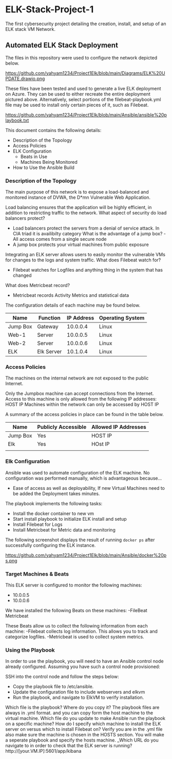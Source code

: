 # ELK-Stack-Project-1
The first cybersecurity project detailing the creation, install, and setup of an ELK stack VM Network.
## Automated ELK Stack Deployment

The files in this repository were used to configure the network depicted below.

https://github.com/yahyam1234/Project1Elk/blob/main/Diagrams/ELK%20UPDATE.drawio.png

These files have been tested and used to generate a live ELK deployment on Azure. They can be used to either recreate the entire deployment pictured above. Alternatively, select portions of the filebeat-playbook.yml file may be used to install only certain pieces of it, such as Filebeat.

 https://github.com/yahyam1234/Project1Elk/blob/main/Ansible/ansible%20playbook.txt

This document contains the following details:
- Description of the Topology
- Access Policies
- ELK Configuration
  - Beats in Use
  - Machines Being Monitored
- How to Use the Ansible Build


### Description of the Topology

The main purpose of this network is to expose a load-balanced and monitored instance of DVWA, the D*mn Vulnerable Web Application.

Load balancing ensures that the application will be highly efficient, in addition to restricting traffic to the network.
What aspect of security do load balancers protect?
- Load balancers protect the servers from a denial of service attack. In CIA triad it is availibilty category
What is the advantage of a jump box?
-All access comes from a single secure node
- A jump box protects your virtual machines from public exposure

Integrating an ELK server allows users to easily monitor the vulnerable VMs for changes to the logs and system traffic.
What does Filebeat watch for?
- Filebeat watches for Logfiles and anything thing in the system that has changed

What does Metricbeat record?
- Metricbeat records Activity Metrics and statistical data

The configuration details of each machine may be found below.


| Name     | Function | IP Address | Operating System |
|----------|----------|------------|------------------|
| Jump Box | Gateway  | 10.0.0.4   | Linux            |
| Web-1    | Server   | 10.0.0.5   | Linux            |
| Web-2    | Server   | 10.0.0.6   | Linux            |
| ELK      |Elk Server| 10.1.0.4   | Linux            |

### Access Policies

The machines on the internal network are not exposed to the public Internet. 

Only the Jumpbox machine can accept connections from the Internet. Access to this machine is only allowed from the following IP addresses: HOST IP
Machines within the network can only be accessed by HOST IP

A summary of the access policies in place can be found in the table below.

| Name     | Publicly Accessible | Allowed IP Addresses |
|----------|---------------------|----------------------|
| Jump Box | Yes                 | HOST IP               |
| Elk      | Yes                 | HOst IP               |
|          |                     |                      |

### Elk Configuration

Ansible was used to automate configuration of the ELK machine. No configuration was performed manually, which is advantageous because...
- Ease of access as well as deployability, If new Virtual Machines need to be added the Deployment takes minutes.

The playbook implements the following tasks:
- Install the docker container to new vm
- Start install playbook to initialize ELK install and setup
- Install Filebeat for Logs
- Install Metricbeat for Metric data and monitoring


The following screenshot displays the result of running `docker ps` after successfully configuring the ELK instance.

https://github.com/yahyam1234/Project1Elk/blob/main/Ansible/docker%20ps.png

### Target Machines & Beats
This ELK server is configured to monitor the following machines:
- 10.0.0.5
- 10.0.0.6

We have installed the following Beats on these machines:
-FileBeat
Metricbeat

These Beats allow us to collect the following information from each machine:
-Filebeat collects log information. This allows you to track and categorize logfiles.
-Metricbeat is used to collect system metrics.
### Using the Playbook
In order to use the playbook, you will need to have an Ansible control node already configured. Assuming you have such a control node provisioned: 

SSH into the control node and follow the steps below:
- Copy the playbook file to /etc/ansible.
- Update the configuration file to include webservers and elkvm
- Run the playbook, and navigate to ElkVM to verify installation.

Which file is the playbook? Where do you copy it? 
The playbook files are always in .yml format. and you can copy form the host machine to the virtual machine.
Which file do you update to make Ansible run the playbook on a specific machine? How do I specify which machine to install the ELK server on versus which to install Filebeat on? 
Verify you are in the .yml file also make sure the machine is chosen in the HOSTS section. You will make a seperate playbook and specify the hosts machine.
_Which URL do you navigate to in order to check that the ELK server is running? http://[your.VM.IP]:5601/app/kibana


